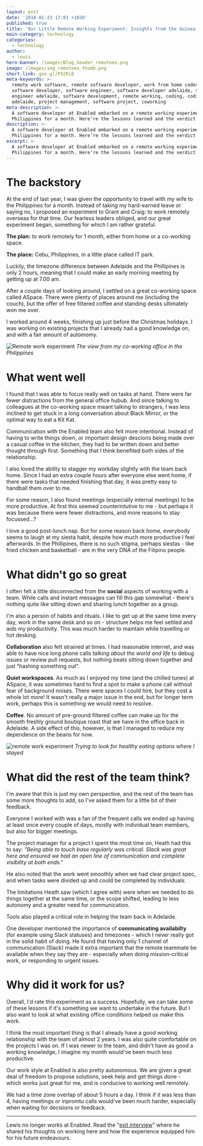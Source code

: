 ```yaml
---
layout: post
date: '2018-01-23 17:01 +1030'
published: true
title: 'Our Little Remote Working Experiment: Insights from the Guinea Pig'
main-category: technology
categories:
  - technology
author:
  - lewis
hero-banner: /images/Blog_header_remoteex.png
image: /images/img_remoteex_thumb.png
short-link: goo.gl/PX2Ri8
meta-keywords: >-
  remote work software, remote software developer, work from home coder,
  software developer, software engineer, software developer adelaide, software
  engineer adelaide, software development, remote working, coding, coding
  adelaide, project management, software project, coworking
meta-description: >-
  A software developer at Enabled embarked on a remote working experiment in the
  Philippines for a month. Here’re the lessons learned and the verdict.
description: >-
  A software developer at Enabled embarked on a remote working experiment in the
  Philippines for a month. Here’re the lessons learned and the verdict.
excerpt: >-
  A software developer at Enabled embarked on a remote working experiment in the
  Philippines for a month. Here’re the lessons learned and the verdict.
---
```

# The backstory

At the end of last year, I was given the opportunity to travel with my wife to the Philippines for a month. Instead of taking my hard-earned leave or saying no, I proposed an experiment to Grant and Craig: to work remotely overseas for that time. Our fearless leaders obliged, and our great experiment began, something for which I am rather grateful.

**The plan:** to work remotely for 1 month, either from home or a co-working space. 

**The place:** Cebu, Philippines, in a little place called IT park.

Luckily, the timezone difference between Adelaide and the Phillipines is only 2 hours, meaning that I could make an early morning meeting by getting up at 7.00 am.

After a couple days of looking around, I settled on a great co-working space called ASpace. There were plenty of places around me (including the couch), but the offer of free filtered coffee and standing desks ultimately won me over.

I worked around 4 weeks, finishing up just before the Christmas holidays. I was working on existing projects that I already had a good knowledge on, and with a fair amount of automomy.

![Remote work experiment]({{site.baseurl}}/images/img_remoteex_officeview.jpg)
*The view from my co-working office in the Philippines*

# What went well

I found that I was able to focus really well on tasks at hand. There were far fewer distractions from the general office hubub. And since talking to colleagues at the co-working space meant talking to strangers, I was less inclined to get stuck in a long conversation about Black Mirror, or the optimal way to eat a Kit Kat.

Communication with the Enabled team also felt more intentional. Instead of having to write things down, or important design descions being made over a casual coffee in the kitchen, they had to be written down and better thought through first. Something that I think benefited both sides of the relationship.

I also loved the ability to stagger my workday slightly with the team back home. Since I had an extra couple hours after everyone else went home, if there were tasks that needed finishing that day, it was pretty easy to handball them over to me.

For some reason, I also found meetings (especially internal meetings) to be more productive. At first this seemed counterintutive to me - but perhaps it was because there were fewer distractions, and more reasons to stay focussed...?

I love a good post-lunch nap. But for some reason back home, everybody seems to laugh at my siesta habit, despite how much more productive I feel afterwards. In the Phillipines, there is no such stigma, perhaps siestas - like fried chicken and basketball - are in the very DNA of the Filipino people.

# What didn't go so great

I often felt a little disconnected from the **social** aspects of working with a team. While calls and instant messages can fill this gap somewhat - there's nothing quite like sitting down and sharing lunch together as a group.

I'm also a person of habits and rituals. I like to get up at the same time every day, work in the same desk and so on - structure helps me feel settled and aids my productivity. This was much harder to maintain while travelling or hot desking.

**Collaboration** also felt strained at times. I had reasonable internet, and was able to have nice long phone calls _talking about the world and life_ to debug issues or review pull requests, but nothing beats sitting down together and just "hashing something out".

**Quiet workspaces**. As much as I enjoyed my time (and the chilled tunes) at ASpace, it was sometimes hard to find a spot to make a phone call without fear of background noises. There were spaces I could hire, but they cost a whole lot more! It wasn't really a major issue in the end, but for longer term work, perhaps this is something we would need to resolve.

**Coffee**. No amount of pre-ground filtered coffee can make up for the smooth freshly ground boutique roast that we have in the office back in Adelaide. A side effect of this, however, is that I managed to reduce my dependence on the beans for now.

![remote work experiment]({{site.baseurl}}/images/img_remoteex_map.jpg)
*Trying to look for healthy eating options where I stayed*

# What did the rest of the team think?

I'm aware that this is just my own perspective, and the rest of the team has some more thoughts to add, so I've asked them for a little bit of their feedback.

Everyone I worked with was a fan of the frequent calls we ended up having at least once every couple of days, mostly with individual team members, but also for bigger meetings.

The project manager for a project I spent the most time on, Heath had this to say: _"Being able to touch base regularly was critical. Slack was great here and ensured we had an open line of communication and complete visibility at both ends."_

He also noted that the work went smoothly when we had clear project spec, and when tasks were divided up and could be completed by individuals. 

The limitations Heath saw (which I agree with) were when we needed to do things together at the same time, or the scope shifted, leading to less autonomy and a greater need for communication.

Tools also played a critical role in helping the team back in Adelaide. 

One developer mentioned the importance of **communicating availabilty** (for example using Slack statuses) and timezones  - which I never really got in the solid habit of doing. He found that having only 1 channel of communication (Slack) made it extra important that the remote teammate be available when they say they are - especially when doing mission-critical work, or responding to urgent issues.


# Why did it work for us?

Overall, I'd rate this experiment as a success. Hopefully, we can take some of these lessons if it's something we want to undertake in the future. But I also want to look at what existing office conditions helped us make this work.

I think the most important thing is that I already have a good working relationship with the team of almost 2 years. I was also quite comfortable on the projects I was on. If I was newer to the team, and didn't have as good a working knowledge, I imagine my month would've been much less productive.

Our work style at Enabled is also pretty autonomous. We are given a great deal of freedom to propose solutions, seek help and get things done - which works just great for me, and is conducive to working well remotely.

We had a time zone overlap of about 5 hours a day. I think if it was less than 4, having meetings or inpromtu calls would've been much harder, especially when waiting for decisions or feedback.

_____
Lewis no longer works at Enabled. Read the "[exit interview](http://blog.enabled.com.au/software-developer-at-enabled/)" where he shared his thoughts on working here and how the experience equipped him for his future endeavours. 
